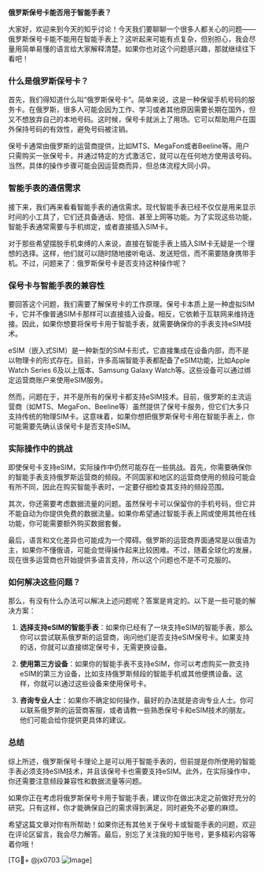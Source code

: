 **俄罗斯保号卡能否用于智能手表？**

大家好，欢迎来到今天的知乎讨论！今天我们要聊聊一个很多人都关心的问题——俄罗斯保号卡能不能用在智能手表上？这听起来可能有点复杂，但别担心，我会尽量用简单易懂的语言给大家解释清楚。如果你也对这个问题感兴趣，那就继续往下看吧！

### 什么是俄罗斯保号卡？

首先，我们得知道什么叫“俄罗斯保号卡”。简单来说，这是一种保留手机号码的服务卡。在俄罗斯，很多人可能会因为工作、学习或者其他原因需要长期在国外，但又不想放弃自己的本地号码。这时候，保号卡就派上了用场。它可以帮助用户在国外保持号码的有效性，避免号码被注销。

保号卡通常由俄罗斯的运营商提供，比如MTS、MegaFon或者Beeline等。用户只需购买一张保号卡，并通过特定的方式激活它，就可以在任何地方使用该号码。当然，具体的操作步骤可能会因运营商而异，但总体流程大同小异。

### 智能手表的通信需求

接下来，我们再来看看智能手表的通信需求。现代智能手表已经不仅仅是用来显示时间的小工具了，它们还具备通话、短信、甚至上网等功能。为了实现这些功能，智能手表通常需要与手机绑定，或者直接插入SIM卡。

对于那些希望摆脱手机束缚的人来说，直接在智能手表上插入SIM卡无疑是一个理想的选择。这样，他们就可以随时随地接听电话、发送短信，而不需要随身携带手机。不过，问题来了：俄罗斯保号卡是否支持这种操作呢？

### 保号卡与智能手表的兼容性

要回答这个问题，我们需要了解保号卡的工作原理。保号卡本质上是一种虚拟SIM卡，它并不像普通SIM卡那样可以直接插入设备。相反，它依赖于互联网来维持连接。因此，如果你想要将保号卡用于智能手表，就需要确保你的手表支持eSIM技术。

eSIM（嵌入式SIM）是一种新型的SIM卡形式，它直接集成在设备内部，而不是以物理卡的形式存在。目前，许多高端智能手表都配备了eSIM功能，比如Apple Watch Series 6及以上版本、Samsung Galaxy Watch等。这些设备可以通过绑定运营商账户来使用eSIM服务。

然而，问题在于，并不是所有的保号卡都支持eSIM技术。目前，俄罗斯的主流运营商（如MTS、MegaFon、Beeline等）虽然提供了保号卡服务，但它们大多只支持传统的物理SIM卡。这意味着，如果你想把俄罗斯保号卡用在智能手表上，你可能需要先确认该保号卡是否支持eSIM。

### 实际操作中的挑战

即使保号卡支持eSIM，实际操作中仍然可能存在一些挑战。首先，你需要确保你的智能手表支持俄罗斯运营商的频段。不同国家和地区的运营商使用的频段可能会有所不同，因此在购买智能手表时，一定要仔细检查其支持的频段范围。

其次，你还需要考虑数据流量的问题。虽然保号卡可以保留你的手机号码，但它并不能自动为你提供免费的数据流量。如果你希望通过智能手表上网或使用其他在线功能，你可能需要额外购买数据套餐。

最后，语言和文化差异也可能成为一个障碍。俄罗斯的运营商界面通常是以俄语为主，如果你不懂俄语，可能会觉得操作起来比较困难。不过，随着全球化的发展，现在很多运营商也开始提供多语言支持，所以这个问题也不是不可克服的。

### 如何解决这些问题？

那么，有没有什么办法可以解决上述问题呢？答案是肯定的。以下是一些可能的解决方案：

1. **选择支持eSIM的智能手表**：如果你已经有了一块支持eSIM的智能手表，那么你可以尝试联系俄罗斯的运营商，询问他们是否支持eSIM保号卡。如果支持的话，你就可以直接绑定保号卡，无需更换设备。

2. **使用第三方设备**：如果你的智能手表不支持eSIM，你可以考虑购买一款支持eSIM的第三方设备，比如支持俄罗斯频段的智能手机或其他便携设备。这样，你就可以通过这些设备来使用保号卡。

3. **咨询专业人士**：如果你不确定如何操作，最好的办法就是咨询专业人士。你可以联系俄罗斯的运营商客服，或者请教一些熟悉保号卡和eSIM技术的朋友。他们可能会给你提供更具体的建议。

### 总结

综上所述，俄罗斯保号卡理论上是可以用于智能手表的，但前提是你所使用的智能手表必须支持eSIM技术，并且该保号卡也需要支持eSIM。此外，在实际操作中，你还需要注意频段兼容性和数据流量等问题。

如果你正在考虑将俄罗斯保号卡用于智能手表，建议你在做出决定之前做好充分的研究。只有这样，你才能确保自己的需求得到满足，同时避免不必要的麻烦。

希望这篇文章对你有所帮助！如果你还有其他关于保号卡或智能手表的问题，欢迎在评论区留言，我会尽力解答。最后，别忘了关注我的知乎账号，更多精彩内容等着你哦！

[TG💪+ @jx0703 ![Image](https://github.com/user-attachments/assets/dbca1d08-cadb-493c-b0ec-ad6f7a83f270)]